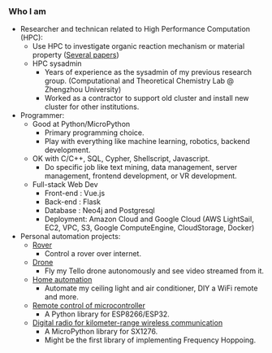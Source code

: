 ### Who I am
* Researcher and technican related to High Performance Computation (HPC): 
  * Use HPC to investigate organic reaction mechanism or material property ([Several papers](https://www.researchgate.net/scientific-contributions/Xiaokang-Guo-2045488309))
  * HPC sysadmin 
    * Years of experience as the sysadmin of my previous research group. (Computational and Theoretical Chemistry Lab @ Zhengzhou University)
    * Worked as a contractor to support old cluster and install new cluster for other institutions.
* Programmer:
  * Good at Python/MicroPython 
    * Primary programming choice.
    * Play with everything like machine learning, robotics, backend development.
  * OK with C/C++, SQL, Cypher, Shellscript, Javascript.
    * Do specific job like text mining, data management, server management, frontend development, or VR development.
  * Full-stack Web Dev
    * Front-end : Vue.js
    * Back-end  : Flask
    * Database  : Neo4j and Postgresql
    * Deployment: Amazon Cloud and Google Cloud (AWS LightSail, EC2, VPC, S3, Google ComputeEngine, CloudStorage, Docker) 
* Personal automation projects: 
  * [Rover](https://github.com/xg590/IoT_Rover) 
    * Control a rover over internet.
  * [Drone](https://github.com/xg590/Tello-Python)
    * Fly my Tello drone autonomously and see video streamed from it.
  * [Home automation](https://github.com/xg590/Home_Automation) 
    * Automate my ceiling light and air conditioner, DIY a WiFi remote and more. 
  * [Remote control of microcontroller](https://github.com/xg590/pyWebREPL) 
    * A Python library for ESP8266/ESP32.
  * [Digital radio for kilometer-range wireless communication](https://github.com/xg590/SX1276) 
    * A MicroPython library for SX1276. 
    * Might be the first library of implementing Frequency Hoppoing.

